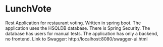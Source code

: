 # LunchVote
Rest Application for restaurant voting.
Written in spring boot.
The application uses the HSQLDB database. There is Spring Security. The database has users for manual tests. The application has only a backend, no frontend.
Link to Swagger: http://localhost:8080/swagger-ui.html

